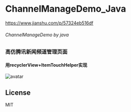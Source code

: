 # ChannelManageDemo_Java
https://www.jianshu.com/p/57324eb516df
###### ChannelManageDemo by java
### 高仿腾讯新闻频道管理页面 
#### 用recyclerView+ItemTouchHelper实现
![avatar](https://raw.githubusercontent.com/zzh12138/ChannelManageDemo_Kotlin/master/app/src/main/assets/ezgif-5-d492977e87_kotlin.gif)

## License
MIT
